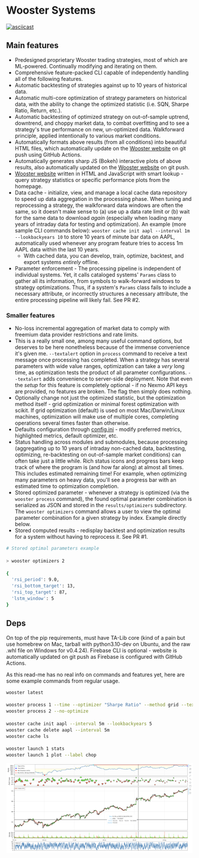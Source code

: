 # Wooster Systems

[![asciicast](https://asciinema.org/a/WZoORNecs2HiOfXnY7nquwtMo.svg)](https://asciinema.org/a/WZoORNecs2HiOfXnY7nquwtMo)

## Main features

- Predesigned proprietary Wooster trading strategies, most of which are ML-powered. Continually modifying and iterating on them.
- Comprehensive feature-packed CLI capable of independently handling all of the following features.
- Automatic backtesting of strategies against up to 10 years of historical data.
- Automatic multi-core optimization of strategy parameters on historical data, with the ability to change the optimized statistic (i.e. SQN, Sharpe Ratio, Return, etc.).
- Automatic backtesting of optimized strategy on out-of-sample uptrend, downtrend, and choppy market data, to combat overfitting and to see a strategy's true performance on new, un-optimized data. Walkforward principle, applied intentionally to various market conditions.
- Automatically formats above results (from all conditions) into beautiful HTML files, which automatically update on the [Wooster website](https://wooster.preritdas.com) on git push using GitHub Actions.
- Automatically generates sharp JS (Bokeh) interactive plots of above results, also automatically updated on the [Wooster website](https://wooster.preritdas.com) on git push.
- [Wooster website](https://wooster.preritdas.com) written in HTML and JavaScript with smart lookup - query strategy statistics or specific performance plots from the homepage.
- Data cache - initialize, view, and manage a local cache data repository to speed up data aggregation in the processing phase. When tuning and reprocessing a strategy, the walkforward data windows are often the same, so it doesn't make sense to (a) use up a data rate limit or (b) wait for the same data to download _again_ (especially when loading many years of intraday data for testing and optimization). An example (more sample CLI commands below): `wooster cache init aapl --interval 1m --lookbackyears 10` to store 10 years of minute bar data on AAPL, automatically used whenever any program feature tries to access 1m AAPL data within the last 10 years. 
  - With cached data, you can develop, train, optimize, backtest, and export systems _entirely_ offline.
- Parameter enforcement - The processing pipeline is independent of individual systems. Yet, it calls cataloged systems' `Params` class to gather all its information, from symbols to walk-forward windows to strategy optimizations. Thus, if a system's `Params` class fails to include a necessary attribute, or incorrectly structures a necessary attribute, the entire processing pipeline will likely fail. See PR #2.

### Smaller features

- No-loss incremental aggregation of market data to comply with freemium data provider restrictions and rate limits.
- This is a really small one, among many useful command options, but deserves to be here nonetheless because of the immense convenience it's given me. `--textalert` option in `process` command to receive a text message once processing has completed. When a strategy has several parameters with wide value ranges, optimization can take a _very_ long time, as optimization tests the product of all parameter configurations. `--textalert` adds convenience to server-side deployment. Note that even the _setup_ for this feature is completely optional - if no Nexmo API keys are provided, no features are broken. The flag then simply does nothing.
- Optionally change not just the optimized statistic, but the optimization method itself - grid optimization or minimal forest optimization with scikit. If grid optimization (default) is used on most Mac/Darwin/Linux machines, optimization will make use of multiple cores, completing operations several times faster than otherwise.
- Defaults configuration through [config.ini](config.ini) - modify preferred metrics, highlighted metrics, default optimizer, etc.
- Status handling across modules and submodules, because processing (aggregating up to 10 years of intraday non-cached data, backtesting, optimizing, re-backtesting on out-of-sample market conditions) can often take just a little while. Rich status icons and progress bars keep track of where the program is (and how far along) at almost all times. This includes estimated remaining time! For example, when optimizing many parameters on heavy data, you'll see a progress bar with an estimated time to optimization completion.
- Stored optimized parameter - whenever a strategy is optimized (via the `wooster process` command), the found optimal parameter combination is serialized as JSON and stored in the `results/optimizers` subdirectory. The `wooster optimizers` command allows a user to view the optimal parameter combination for a given strategy by index. Example directly below.
- Stored computed results - redisplay backtest and optimization results for a system without having to reprocess it. See PR #1.

```bash
# Stored optimal parameters example

> wooster optimizers 2

{
  'rsi_period': 9.0,
  'rsi_bottom_target': 13,
  'rsi_top_target': 87,
  'lstm_window': 5
}
```


## Deps

On top of the pip requirements, must have TA-Lib core (kind of a pain but use homebrew on Mac, tarball with python3.10-dev on Ubuntu, and the raw .whl file on Windows for v0.4.24). Firebase CLI is optional - website is automatically updated on git push as Firebase is configured with GitHub Actions.


As this read-me has no real info on commands and features yet, here are some example commands from regular usage.

```bash
wooster latest 

wooster process 1 --time --optimizer "Sharpe Ratio" --method grid --textalert --launch
wooster process 2 --no-optimize

wooster cache init aapl --interval 5m --lookbackyears 5
wooster cache delete aapl --interval 5m
wooster cache ls

wooster launch 1 stats
wooster launch 1 plot --label chop
```

[![plot-preview](readme-content/plot_preview.PNG)](https://wooster.preritdas.com/plots/Wooster%20One.html)
